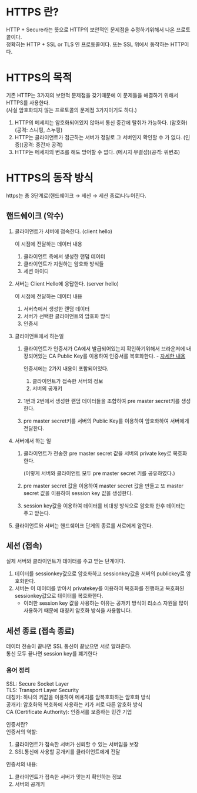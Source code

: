 # HTTPS 란?

HTTP + Secure라는 뜻으로 HTTP의 보안적인 문제점을 수정하기위해서 나온 프로토콜이다. </br>
정확히는 HTTP + SSL or TLS 인 프로토콜이다. 또는 SSL 위에서 동작하는 HTTP이다. </br>

# HTTPS의 목적

기존 HTTP는 3가지의 보안적 문제점을 갖기때문에 이 문제들을 해결하기 위해서 HTTPS를 사용한다. </br>
(사실 암호화되지 않는 프로토콜의 문제점 3가지이기도 하다.) </br>

1. HTTP의 메세지는 암호화되어있지 않아서 통신 중간에 탈취가 가능하다. (암호화)(공격: 스니핑, 스누핑) </br>
2. HTTP는 클라이언트가 접근하는 서버가 정말로 그 서버인지 확인할 수 가 없다. (인증)(공격: 중간자 공격) </br>
3. HTTP는 메세지의 변조를 해도 방어할 수 없다. (메시지 무결성)(공격: 위변조) </br>

# HTTPS의 동작 방식

https는 총 3단계로(핸드쉐이크 → 세션 → 세션 종료)나누어진다.

## 핸드쉐이크 (악수)

1. 클라이언트가 서버에 접속한다. (client hello)
    
    이 시점에 전달하는 데이터 내용
    
    1. 클라이언트 측에서 생성한 랜덤 데이터
    2. 클라이언트가 지원하는 암호화 방식들
    3. 세션 아이디
2. 서버는 Client Hello에 응답한다. (server hello)
    
    이 시점에 전달하는 데이터 내용
    
    1. 서버측에서 생성한 랜덤 데이터
    2. 서버가 선택한 클라이언트의 암호화 방식
    3. 인증서
3. 클라이언트에서 하는일 
    1. 클라이언트가 인증서가 CA에서 발급되어있는지 확인하기위해서 브라운저에 내장되어있는 CA Public Key를 이용하여 인증서를 복호화한다.  - [자세한 내용](https://m.blog.naver.com/alice_k106/221468341565)
        
        인증서에는 2가지 내용이 포함되어있다.
        
        1. 클라이언트가 접속한 서버의 정보
        2. 서버의 공개키
    2. 1번과 2번에서 생성한 랜덤 데이터들을 조합하여 pre master secret키를 생성한다.
    3. pre master secret키를 서버의 Public Key를 이용하여 암호화하여 서버에게 전달한다.
4. 서버에서 하는 일
    1. 클라이언트가 전송한 pre master secret 값을 서버의 private key로 복호화한다.
        
        (이렇게 서버와 클라이언트 모두 pre master secret 키를 공유하였다.)
        
    2. pre master secret 값을 이용하여 master secret 값을 만들고 또 master secret 값을 이용하여 session key 값을 생성한다.
    3. session key값을 이용하여 데이터를 비대칭 방식으로 암호화 한후 데이터는 주고 받는다.
5. 클라이언트와 서버는 핸드쉐이크 단게의 종료를 서로에게 알린다.

## 세션 (접속)

실제 서버와 클라이언트가 데이터를 주고 받는 단계이다.

1. 데이터를 sessionkey값으로 암호화하고 sessionkey값을 서버의 publickey로 암호화한다.
2. 서버는 이 데이터를 받아서 privatekey를 이용하여 복호화를 진행하고 복호화된 sessionkey값으로 데이터를 복호화한다.
    - 이러한 session key 값을 사용하는 이유는 공개키 방식이 리소스 자원을 많이 사용하기 때문에 대칭키 암호화 방식을 사용합니다.

## 세션 종료 (접속 종료)

데이터 전송이 끝나면 SSL 통신이 끝났으면 서로 알려준다. </br>
통신 모두 끝나면 session key를 폐기한다

### 용어 정리

SSL: Secure Socket Layer </br>
TLS: Transport Layer Security </br>
대칭키: 하나의 키값을 이용하여 메세지를 암복호화하는 암호화 방식 </br>
공개키: 암호화와 복호화에 사용하는 키가 서로 다른 암호화 방식 </br>
CA (Certificate Authority): 인증서를 보증하는 민간 기업 </br>

인증서란? </br>
인증서의 역할:
1. 클라이언트가 접속한 서버가 신뢰할 수 있는 서버임을 보장
2. SSL통신에 사용할 공개키를 클라이언트에게 전달

인증서의 내용:
1. 클라이언트가 접속한 서버가 맞는지 확인하는 정보
2. 서버의 공개키